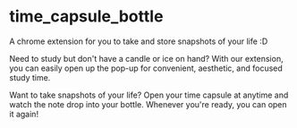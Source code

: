 # time_capsule_bottle
A chrome extension for you to take and store snapshots of your life :D

Need to study but don't have a candle or ice on hand? With our extension, you can easily open up the pop-up for convenient, aesthetic, and focused study time.

Want to take snapshots of your life? Open your time capsule at anytime and watch the note drop into your bottle. Whenever you're ready, you can open it again!
